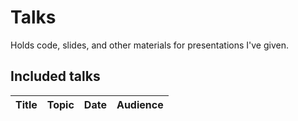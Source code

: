 # Talks

Holds code, slides, and other materials for presentations I've given.

## Included talks

| Title | Topic | Date | Audience |
| ----- | ----- | ---- | ---------|
